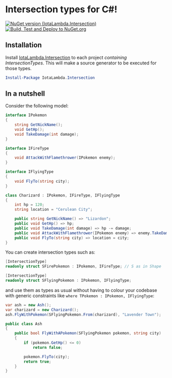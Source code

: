 ﻿# Intersection types for C#!
[![NuGet version (IotaLambda.Intersection)](https://img.shields.io/nuget/v/IotaLambda.Intersection.svg?style=flat)](https://www.nuget.org/packages/IotaLambda.Intersection/) [![Build, Test and Deploy to NuGet.org](https://github.com/iotalambda/IotaLambda.Intersection/actions/workflows/main.yml/badge.svg)](https://github.com/iotalambda/IotaLambda.Intersection/actions/workflows/main.yml)

## Installation
Install [IotaLambda.Intersection](https://www.nuget.org/packages/IotaLambda.Intersection/) to each project _containing IntersectionTypes_. This will make a source generator to be executed for those types.
```powershell
Install-Package IotaLambda.Intersection
```

## In a nutshell
Consider the following model:
```csharp
interface IPokemon
{
    string GetNickName();
    void GetHp();
    void TakeDamage(int damage);
}

interface IFireType
{
    void AttackWithFlamethrower(IPokemon enemy);
}

interface IFlyingType
{
    void FlyTo(string city);
}

class Charizard : IPokemon, IFireType, IFlyingType
{
    int hp = 120;
    string location = "Cerulean City";

    public string GetNickName() => "Lizardon";
    public void GetHp() => hp;
    public void TakeDamage(int damage) => hp -= damage;
    public void AttackWithFlamethrower(IPokemon enemy) => enemy.TakeDamage(50);
    public void FlyTo(string city) => location = city;
}
```

You can create intersection types such as:
```csharp
[IntersectionType]
readonly struct SFirePokemon : IPokemon, IFireType; // S as in Shape

[IntersectionType]
readonly struct SFlyingPokemon : IPokemon, IFlyingType;
```

and use them as types as usual without having to colour your codebase with generic constraints like `where TPokemon : IPokemon, IFlyingType`:
```csharp
var ash = new Ash();
var charizard = new Charizard();
ash.FlyWithPokemon(SFlyingPokemon.From(charizard), "Lavender Town");

public class Ash
{
    public bool FlyWithAPokemon(SFlyingPokemon pokemon, string city)
    {
        if (pokemon.GetHp() <= 0)
            return false;

        pokemon.FlyTo(city);
        return true;
    }
}
```